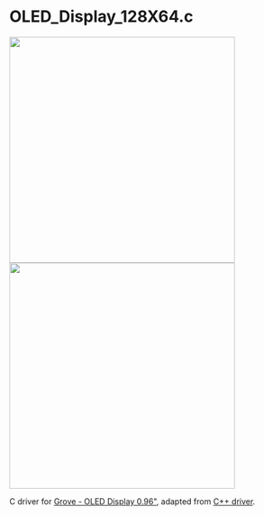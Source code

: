 # OLED_Display_128X64.c

<img src=https://statics3.seeedstudio.com/seeed/img/2016-09/6hLLXlBnfODAcWlp2wlaep3j.jpg width=400><img src=https://statics3.seeedstudio.com/seeed/img/2016-09/DwdeSLxipUJdCgsFZDI2wtYD.jpg width=400>

C driver for [Grove - OLED Display 0.96"](https://www.seeedstudio.com/s/Grove-OLED-Display-0.96%22-p-781.html), adapted from [C++ driver](https://github.com/Seeed-Studio/OLED_Display_128X64).
